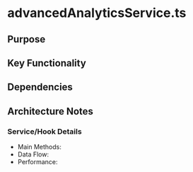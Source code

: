 # advancedAnalyticsService.ts

## Purpose

## Key Functionality

## Dependencies

## Architecture Notes

### Service/Hook Details
- Main Methods: 
- Data Flow: 
- Performance: 
